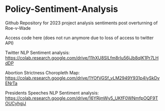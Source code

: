 # Policy-Sentiment-Analysis
Github Repository for 2023 project analysis sentiments post overturning of Roe-v-Wade

Access code here (does not run anymore due to loss of access to twitter API)

Twitter NLP Sentiment analysis: https://colab.research.google.com/drive/11hXU8SlLfm8rIu56jJb8qlK1Pr7LHdDP


Abortion Strictness Choropleth Map: https://colab.research.google.com/drive/1YOfVGSf_vLM2949Y931p4IySkDvENrTa


Presidents Speeches NLP Sentiment analysis: https://colab.research.google.com/drive/16YRjmWy5_UKfF0WNmfpOQF9TOUCyhgjJ
